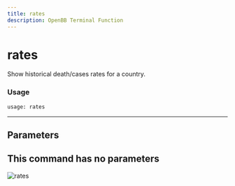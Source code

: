 ```yaml
---
title: rates
description: OpenBB Terminal Function
---
```


# rates

Show historical death/cases rates for a country.

### Usage 
```python
usage: rates
```
---
## Parameters

This command has no parameters
---
![rates](https://user-images.githubusercontent.com/46355364/153898007-a051dc1c-4b03-4c3c-ae72-c61da8f732ff.png)

